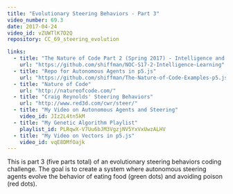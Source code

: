 ```yaml
---
title: "Evolutionary Steering Behaviors - Part 3"
video_number: 69.3
date: 2017-04-24
video_id: vZUWTlK7D2Q
repository: CC_69_steering_evolution

links:
  - title: "The Nature of Code Part 2 (Spring 2017) - Intelligence and Learning"  
    url: "https://github.com/shiffman/NOC-S17-2-Intelligence-Learning"
  - title: "Repo for Autonomous Agents in p5.js"  
    url: "https://github.com/shiffman/The-Nature-of-Code-Examples-p5.js/tree/master/chp06_agents"
  - title: "Nature of Code"  
    url: "http://natureofcode.com/"
  - title: "Craig Reynolds' Steering Behaviors"  
    url: "http://www.red3d.com/cwr/steer/"
  - title: "My Video on Autonomous Agents and Steering"  
    video_id: JIz2L4tn5kM
  - title: "My Genetic Algorithm Playlist"  
    playlist_id: PLRqwX-V7Uu6bJM3VgzjNV5YxVxUwzALHV
  - title: "My Video on Vectors in p5.js"
    video_id: vqE8DMfOajk
---
```


This is part 3 (five parts total) of an evolutionary steering behaviors coding challenge. The goal is to create a system where autonomous steering agents evolve the behavior of eating food (green dots) and avoiding poison (red dots).
